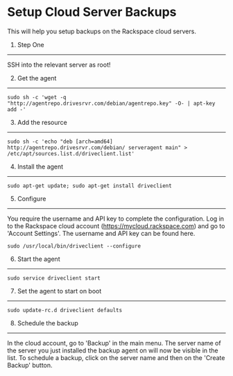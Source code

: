 Setup Cloud Server Backups
==========================

This will help you setup backups on the Rackspace cloud servers.

1. Step One
--------

SSH into the relevant server as root!

2. Get the agent
-------------

~~~:bash
sudo sh -c 'wget -q "http://agentrepo.drivesrvr.com/debian/agentrepo.key" -O- | apt-key add -'
~~~

3. Add the resource
----------------

~~~:bash
sudo sh -c 'echo "deb [arch=amd64] http://agentrepo.drivesrvr.com/debian/ serveragent main" > /etc/apt/sources.list.d/driveclient.list'
~~~

4. Install the agent
-----------------

~~~:bash
sudo apt-get update; sudo apt-get install driveclient
~~~

5. Configure
---------

You require the username and API key to complete the configuration. Log in to the Rackspace cloud account (https://mycloud.rackspace.com) and go to 'Account Settings'. The username and API key can be found here.

~~~:bash
sudo /usr/local/bin/driveclient --configure
~~~

6. Start the agent
---------------

~~~:bash
sudo service driveclient start
~~~

7. Set the agent to start on boot
------------------------------

~~~:bash
sudo update-rc.d driveclient defaults
~~~

8. Schedule the backup
-------------------

In the cloud account, go to 'Backup' in the main menu. The server name of the server you just installed the backup agent on will now be visible in the list. To schedule a backup, click on the server name and then on the 'Create Backup' button.



